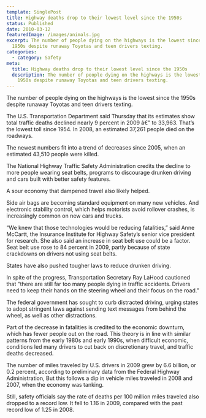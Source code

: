 ```yaml
---
template: SinglePost
title: Highway deaths drop to their lowest level since the 1950s
status: Published
date: 2010-03-12
featuredImage: /images/animals.jpg
excerpt: The number of people dying on the highways is the lowest since the
  1950s despite runaway Toyotas and teen drivers texting.
categories:
  - category: Safety
meta:
  title: Highway deaths drop to their lowest level since the 1950s
  description: The number of people dying on the highways is the lowest since the
    1950s despite runaway Toyotas and teen drivers texting.
---
```

<!--StartFragment-->

The number of people dying on the highways is the lowest since the 1950s despite runaway Toyotas and teen drivers texting.

The U.S. Transportation Department said Thursday that its estimates show total traffic deaths declined nearly 9 percent in 2009 â€” to 33,963. That’s the lowest toll since 1954. In 2008, an estimated 37,261 people died on the roadways.

The newest numbers fit into a trend of decreases since 2005, when an estimated 43,510 people were killed.

The National Highway Traffic Safety Administration credits the decline to more people wearing seat belts, programs to discourage drunken driving and cars built with better safety features.

A sour economy that dampened travel also likely helped.

Side air bags are becoming standard equipment on many new vehicles. And electronic stability control, which helps motorists avoid rollover crashes, is increasingly common on new cars and trucks.

“We knew that those technologies would be reducing fatalities,” said Anne McCartt, the Insurance Institute for Highway Safety’s senior vice president for research. She also said an increase in seat belt use could be a factor. Seat belt use rose to 84 percent in 2009, partly because of state crackdowns on drivers not using seat belts.

States have also pushed tougher laws to reduce drunken driving.

In spite of the progress, Transportation Secretary Ray LaHood cautioned that “there are still far too many people dying in traffic accidents. Drivers need to keep their hands on the steering wheel and their focus on the road.”

The federal government has sought to curb distracted driving, urging states to adopt stringent laws against sending text messages from behind the wheel, as well as other distractions.

Part of the decrease in fatalities is credited to the economic downturn, which has fewer people out on the road. This theory is in line with similar patterns from the early 1980s and early 1990s, when difficult economic, conditions led many drivers to cut back on discretionary travel, and traffic deaths decreased.

The number of miles traveled by U.S. drivers in 2009 grew by 6.6 billion, or 0.2 percent, according to preliminary data from the Federal Highway Administration, But this follows a dip in vehicle miles traveled in 2008 and 2007, when the economy was tanking.

Still, safety officials say the rate of deaths per 100 million miles traveled also dropped to a record low. It fell to 1.16 in 2009, compared with the past record low of 1.25 in 2008.

<!--EndFragment-->